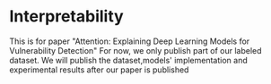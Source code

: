 # Interpretability
This is for paper "Attention: Explaining Deep Learning Models for Vulnerability Detection"
For now, we only publish part of our labeled dataset. We will publish the dataset,models' implementation and experimental results after our paper is published
